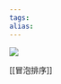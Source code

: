 ```yaml
---
tags: 
alias:
---
```

![](https://img-blog.csdnimg.cn/img_convert/a5bf20f8f1a666f5226d4cc0718bf92b.png)



[[冒泡排序]]

